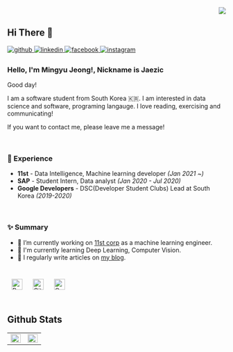 <div align="right">
<img src="https://komarev.com/ghpvc/?username=jiyeoon&&style=flat-square" align="right" />
</div>  
  

<br/>  

## Hi There 👋  
  

<a href="https://github.com/jiyeoon" target="_blank">
<img src=https://img.shields.io/badge/github-%2324292e.svg?&style=for-the-badge&logo=github&logoColor=white alt=github style="margin-bottom: 5px;" />
</a>
<a href="https://linkedin.com/in/jiyeon-rian-lee" target="_blank">
<img src=https://img.shields.io/badge/linkedin-%231E77B5.svg?&style=for-the-badge&logo=linkedin&logoColor=white alt=linkedin style="margin-bottom: 5px;" />
</a>
<a href="https://www.facebook.com/jiyeon.rian.lee" target="_blank">
<img src=https://img.shields.io/badge/facebook-%232E87FB.svg?&style=for-the-badge&logo=facebook&logoColor=white alt=facebook style="margin-bottom: 5px;" />
</a>
<a href="https://instagram.com/_gee_y" target="_blank">
<img src=https://img.shields.io/badge/instagram-%23000000.svg?&style=for-the-badge&logo=instagram&logoColor=white&color=dd2a7b alt=instagram style="margin-bottom: 5px;" />
</a>  
  



### Hello, I'm Mingyu Jeong!, Nickname is Jaezic

Good day!

I am a software student from South Korea 🇰🇷. I am interested in data science and software, programing langauge. I love reading, exercising and communicating! 

If you want to contact me, please leave me a message!
 
<br/>

### 💫 Experience
- **11st** - Data Intelligence, Machine learning developer *(Jan 2021 ~)*
- **SAP** - Student Intern, Data analyst *(Jan 2020 - Jul 2020)*
- **Google Developers** - DSC(Developer Student Clubs) Lead at South Korea *(2019-2020)*  
  

<br/>  


### ✨ Summary

- 🔭 I’m currently working on [11st corp](https://www.11st.co.kr/) as a machine learning engineer.
- 🌱 I'm currently learning Deep Learning, Computer Vision.
- 📝 I regularly write articles on [my blog](https://butter-shower.tistory.com).  
  

<br/>  

<div sttyle='float:left'>
<img style="margin: 10px" src="https://profilinator.rishav.dev/skills-assets/python-original.svg" alt="Python" height="25" />  
<img style="margin: 10px" src="https://profilinator.rishav.dev/skills-assets/git-scm-icon.svg" alt="Git" height="25" />  
<img style="margin: 10px" src="https://profilinator.rishav.dev/skills-assets/opencv-icon.svg" alt="OpenCV" height="25" />  
</div>

<br/>  


## Github Stats  
<table><tr><td valign="top" width="50%">

<img src="https://github-readme-stats.vercel.app/api?username=jiyeoon&show_icons=true&count_private=true&hide_border=true" align="left" style="width: 100%" />

</td><td valign="top" width="50%">

<img src="https://github-readme-stats.vercel.app/api/top-langs/?username=jiyeoon&hide_border=true&layout=compact" align="left" style="width: 100%" />

</td></tr></table>  

<br/>  


<!--
**jiyeoon/jiyeoon** is a ✨ _special_ ✨ repository because its `README.md` (this file) appears on your GitHub profile.

Here are some ideas to get you started:

- 🔭 I’m currently working on ...
- 🌱 I’m currently learning ...
- 👯 I’m looking to collaborate on ...
- 🤔 I’m looking for help with ...
- 💬 Ask me about ...
- 📫 How to reach me: ...
- 😄 Pronouns: ...
- ⚡ Fun fact: ...
- ...
-->
